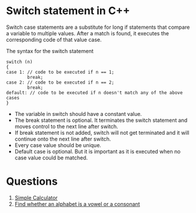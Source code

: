 # Switch statement in C++

Switch case statements are a substitute for long if statements that compare a
variable to multiple values. After a match is found, it executes the
corresponding code of that value case.

The syntax for the switch statement

```
switch (n)
{
case 1: // code to be executed if n == 1;
        break;
case 2: // code to be executed if n == 2;
        break;
default: // code to be executed if n doesn't match any of the above cases
}
```

- The variable in switch should have a constant value.
- The break statement is optional. It terminates the switch statement and moves control to the next line after switch.
- If break statement is not added, switch will not get terminated and it will continue onto the next line after switch.
- Every case value should be unique.
- Default case is optional. But it is important as it is executed when no case value could be matched.

# Questions

1. [Simple Calculator](./switch.cpp)
2. [Find whether an alphabet is a vowel or a consonant](./vowelConsonant.cpp)
